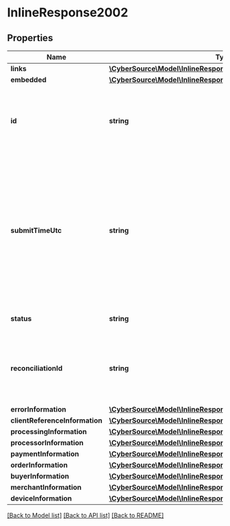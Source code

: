 # InlineResponse2002

## Properties
Name | Type | Description | Notes
------------ | ------------- | ------------- | -------------
**links** | [**\CyberSource\Model\InlineResponse201Links**](InlineResponse201Links.md) |  | [optional] 
**embedded** | [**\CyberSource\Model\InlineResponse201Embedded**](InlineResponse201Embedded.md) |  | [optional] 
**id** | **string** | An unique identification number assigned by CyberSource to identify the submitted request. | [optional] 
**submitTimeUtc** | **string** | Time of request in UTC. &#x60;Format: YYYY-MM-DDThh:mm:ssZ&#x60;  Example 2016-08-11T22:47:57Z equals August 11, 2016, at 22:47:57 (10:47:57 p.m.). The T separates the date and the time. The Z indicates UTC. | [optional] 
**status** | **string** | The status of the submitted transaction. | [optional] 
**reconciliationId** | **string** | The reconciliation id for the submitted transaction. This value is not returned for all processors. | [optional] 
**errorInformation** | [**\CyberSource\Model\InlineResponse201ErrorInformation**](InlineResponse201ErrorInformation.md) |  | [optional] 
**clientReferenceInformation** | [**\CyberSource\Model\InlineResponse201ClientReferenceInformation**](InlineResponse201ClientReferenceInformation.md) |  | [optional] 
**processingInformation** | [**\CyberSource\Model\InlineResponse2002ProcessingInformation**](InlineResponse2002ProcessingInformation.md) |  | [optional] 
**processorInformation** | [**\CyberSource\Model\InlineResponse2002ProcessorInformation**](InlineResponse2002ProcessorInformation.md) |  | [optional] 
**paymentInformation** | [**\CyberSource\Model\InlineResponse2002PaymentInformation**](InlineResponse2002PaymentInformation.md) |  | [optional] 
**orderInformation** | [**\CyberSource\Model\InlineResponse2002OrderInformation**](InlineResponse2002OrderInformation.md) |  | [optional] 
**buyerInformation** | [**\CyberSource\Model\InlineResponse2002BuyerInformation**](InlineResponse2002BuyerInformation.md) |  | [optional] 
**merchantInformation** | [**\CyberSource\Model\InlineResponse2002MerchantInformation**](InlineResponse2002MerchantInformation.md) |  | [optional] 
**deviceInformation** | [**\CyberSource\Model\InlineResponse2002DeviceInformation**](InlineResponse2002DeviceInformation.md) |  | [optional] 

[[Back to Model list]](../README.md#documentation-for-models) [[Back to API list]](../README.md#documentation-for-api-endpoints) [[Back to README]](../README.md)


